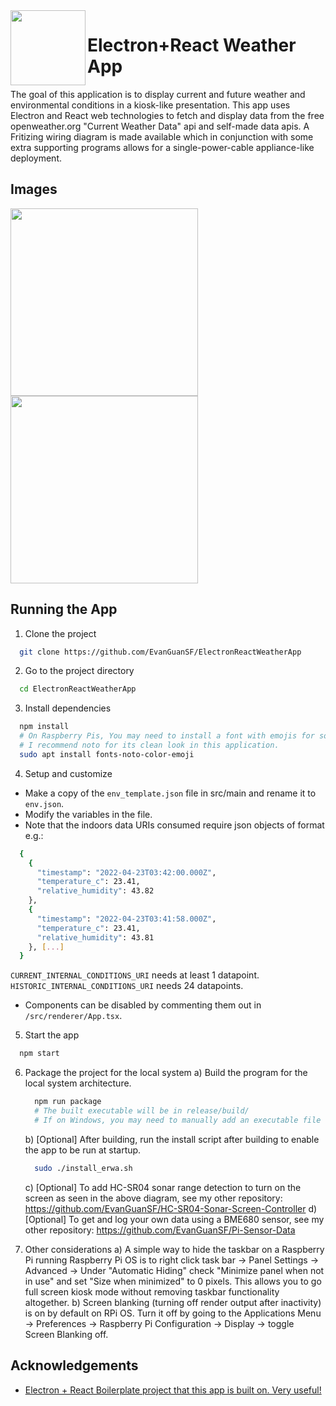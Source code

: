 


<img align="left" src="https://evanguan.com/img/ERWA.png" width="120" height="120">

# Electron+React Weather App

The goal of this application is to display current and future weather and environmental conditions in a kiosk-like presentation.
This app uses Electron and React web technologies to fetch and display data from the free openweather.org "Current Weather Data" api and self-made data apis.
A Fritizing wiring diagram is made available which in conjunction with some extra supporting programs allows for a single-power-cable appliance-like deployment.

## Images

<img src="https://evanguan.com/img/ElectronWeatherApp.png" height="300">
<img src="https://evanguan.com/img/ERWA-Diagram.png" height="300">

## Running the App

1) Clone the project

```bash
  git clone https://github.com/EvanGuanSF/ElectronReactWeatherApp
```

2) Go to the project directory

```bash
  cd ElectronReactWeatherApp
```

3) Install dependencies

```bash
  npm install
  # On Raspberry Pis, You may need to install a font with emojis for some icons to display properly.
  # I recommend noto for its clean look in this application.
  sudo apt install fonts-noto-color-emoji
```


4) Setup and customize
* Make a copy of the `env_template.json` file in src/main and rename it to `env.json`.  
* Modify the variables in the file.  
* Note that the indoors data URIs consumed require json objects of format e.g.:
```bash
  {
    {
      "timestamp": "2022-04-23T03:42:00.000Z",
      "temperature_c": 23.41,
      "relative_humidity": 43.82
    },
    {
      "timestamp": "2022-04-23T03:41:58.000Z",
      "temperature_c": 23.41,
      "relative_humidity": 43.81
    }, [...]
  }
```
`CURRENT_INTERNAL_CONDITIONS_URI` needs at least 1 datapoint.  
`HISTORIC_INTERNAL_CONDITIONS_URI` needs 24 datapoints.
* Components can be disabled by commenting them out in `/src/renderer/App.tsx`.

5) Start the app

```bash
  npm start
```

6) Package the project for the local system
	a) Build the program for the local system architecture.
	```bash
	  npm run package
	  # The built executable will be in release/build/
	  # If on Windows, you may need to manually add an executable file extension (.exe)
	```
	b) [Optional] After building, run the install script after building to enable the app to be run at startup.
	```bash
	  sudo ./install_erwa.sh
	```
	c) [Optional] To add HC-SR04 sonar range detection to turn on the screen as seen in the above diagram, see my other repository: https://github.com/EvanGuanSF/HC-SR04-Sonar-Screen-Controller
	d) [Optional] To get and log your own data using a BME680 sensor, see my other repository: https://github.com/EvanGuanSF/Pi-Sensor-Data

7) Other considerations
a) A simple way to hide the taskbar on a Raspberry Pi running Raspberry Pi OS is to right click task bar -> Panel Settings -> Advanced -> Under "Automatic Hiding"  check "Minimize panel when not in use" and set "Size when minimized" to 0 pixels.
This allows you to go full screen kiosk mode without removing taskbar functionality altogether.
b) Screen blanking (turning off render output after inactivity) is on by default on RPi OS. Turn it off by going to the Applications Menu -> Preferences -> Raspberry Pi Configuration -> Display -> toggle Screen Blanking off.

## Acknowledgements

 - [Electron + React Boilerplate project that this app is built on. Very useful!](https://github.com/electron-react-boilerplate/electron-react-boilerplate)
